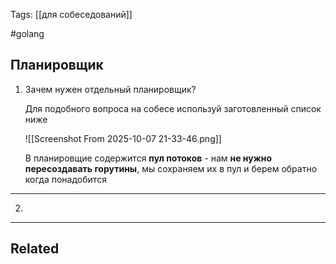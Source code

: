 Tags: [[для собеседований]]

#golang 



## Планировщик



1. Зачем нужен отдельный планировщик?
   
	Для подобного вопроса на собесе используй заготовленный список ниже
	
	![[Screenshot From 2025-10-07 21-33-46.png]]
	
	
	В планировщие содержится **пул потоков** - нам **не нужно пересоздавать горутины**, мы сохраняем их в пул и берем обратно когда понадобится
	
	

---

2. 

	
	
	
	
	
	
	

---


## Related


